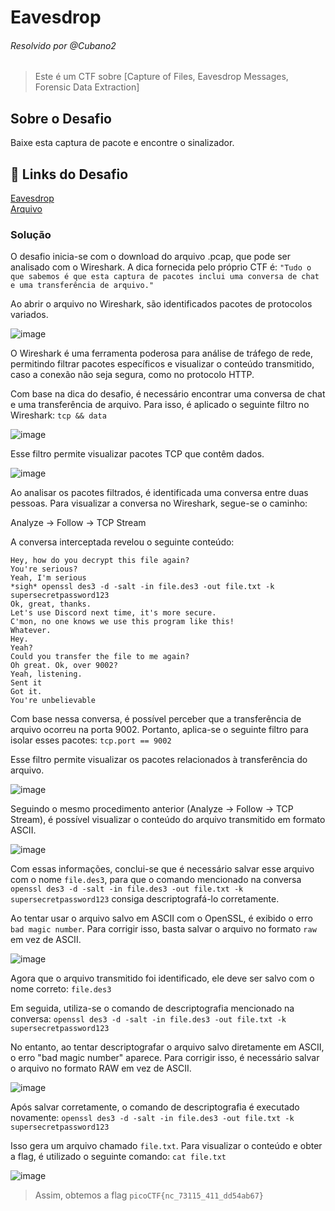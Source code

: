# Eavesdrop
###### Resolvido por @Cubano2
> Este é um CTF sobre [Capture of Files, Eavesdrop Messages, Forensic Data Extraction]  

## Sobre o Desafio  

Baixe esta captura de pacote e encontre o sinalizador.

## 🔗 Links do Desafio
[Eavesdrop](https://play.picoctf.org/practice/challenge/264) <br>
[Arquivo](https://artifacts.picoctf.net/c/134/capture.flag.pcap) <br>

### Solução

O desafio inicia-se com o download do arquivo .pcap, que pode ser analisado com o Wireshark. A dica fornecida pelo próprio CTF é: `"Tudo o que sabemos é que esta captura de pacotes inclui uma conversa de chat e uma transferência de arquivo."`

Ao abrir o arquivo no Wireshark, são identificados pacotes de protocolos variados.

![image](https://github.com/user-attachments/assets/47371886-e51a-4e75-ba2d-fae2e82ac28f)

O Wireshark é uma ferramenta poderosa para análise de tráfego de rede, permitindo filtrar pacotes específicos e visualizar o conteúdo transmitido, caso a conexão não seja segura, como no protocolo HTTP.

Com base na dica do desafio, é necessário encontrar uma conversa de chat e uma transferência de arquivo. Para isso, é aplicado o seguinte filtro no Wireshark: `tcp && data`

![image](https://github.com/user-attachments/assets/1c7dc7c3-3448-457a-aec6-7f93e25a4947)

Esse filtro permite visualizar pacotes TCP que contêm dados.

![image](https://github.com/user-attachments/assets/66027c1a-4542-4512-bf9c-bc4f073e998b)

Ao analisar os pacotes filtrados, é identificada uma conversa entre duas pessoas. Para visualizar a conversa no Wireshark, segue-se o caminho:

Analyze → Follow → TCP Stream

A conversa interceptada revelou o seguinte conteúdo:

```
Hey, how do you decrypt this file again?
You're serious?
Yeah, I'm serious
*sigh* openssl des3 -d -salt -in file.des3 -out file.txt -k supersecretpassword123
Ok, great, thanks.
Let's use Discord next time, it's more secure.
C'mon, no one knows we use this program like this!
Whatever.
Hey.
Yeah?
Could you transfer the file to me again?
Oh great. Ok, over 9002?
Yeah, listening.
Sent it
Got it.
You're unbelievable
```

Com base nessa conversa, é possível perceber que a transferência de arquivo ocorreu na porta 9002. Portanto, aplica-se o seguinte filtro para isolar esses pacotes: `tcp.port == 9002`

Esse filtro permite visualizar os pacotes relacionados à transferência do arquivo.

![image](https://github.com/user-attachments/assets/a7d28e42-98a3-4a69-a947-c21c4a86481c)

Seguindo o mesmo procedimento anterior (Analyze → Follow → TCP Stream), é possível visualizar o conteúdo do arquivo transmitido em formato ASCII.

![image](https://github.com/user-attachments/assets/9912adf6-545f-4562-93db-c647ecb8d724)

Com essas informações, conclui-se que é necessário salvar esse arquivo com o nome `file.des3`, para que o comando mencionado na conversa `openssl des3 -d -salt -in file.des3 -out file.txt -k supersecretpassword123` consiga descriptografá-lo corretamente.

Ao tentar usar o arquivo salvo em ASCII com o OpenSSL, é exibido o erro `bad magic number`. Para corrigir isso, basta salvar o arquivo no formato `raw` em vez de ASCII.

![image](https://github.com/user-attachments/assets/b666d6f4-76e1-49a9-9330-d6442a05226c)

Agora que o arquivo transmitido foi identificado, ele deve ser salvo com o nome correto: `file.des3`

Em seguida, utiliza-se o comando de descriptografia mencionado na conversa:
`openssl des3 -d -salt -in file.des3 -out file.txt -k supersecretpassword123`

No entanto, ao tentar descriptografar o arquivo salvo diretamente em ASCII, o erro "bad magic number" aparece. Para corrigir isso, é necessário salvar o arquivo no formato RAW em vez de ASCII.

![image](https://github.com/user-attachments/assets/0bb69bdb-31e3-4c36-93f8-12263223be04)

Após salvar corretamente, o comando de descriptografia é executado novamente:
`openssl des3 -d -salt -in file.des3 -out file.txt -k supersecretpassword123`

Isso gera um arquivo chamado `file.txt`. Para visualizar o conteúdo e obter a flag, é utilizado o seguinte comando: `cat file.txt`

![image](https://github.com/user-attachments/assets/e7c77cb5-c691-43d2-bb0d-73ae07232dca)

> Assim, obtemos a flag `picoCTF{nc_73115_411_dd54ab67} `
